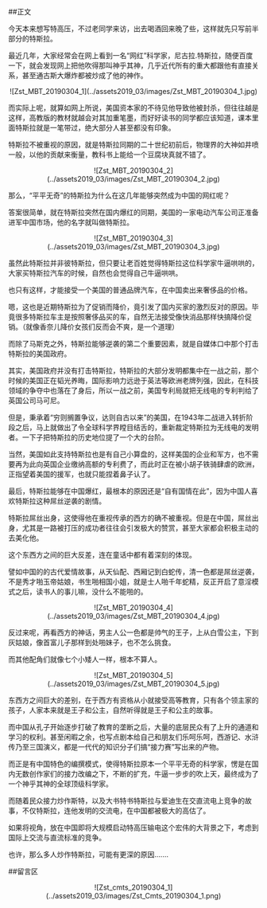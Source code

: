 ##正文

今天本来想写特高压，不过老同学来访，出去喝酒回来晚了些，这样就先只写前半部分的特斯拉。

最近几年，大家经常会在网上看到一名“网红”科学家，尼古拉.特斯拉，随便百度一下，就会发现网上把他吹得那叫神乎其神，几乎近代所有的重大都跟他有直接关系，甚至通古斯大爆炸都被炒成了他的神作。

 <div align="center">![Zst_MBT_20190304_1](../assets2019_03/images/Zst_MBT_20190304_1.jpg)</div>

而实际上呢，就算如网上所说，美国资本家的不待见他导致他被封杀，但往往越是这样，高教版的教材就越会对其加重笔墨，而好好读书的同学都应该知道，课本里面特斯拉就是一笔带过，绝大部分人甚至都没有印象。

特斯拉不被重视的原因，就是特斯拉同期的二十世纪初前后，物理界的大神如井喷一般，以他的贡献来衡量，教科书上能给一个豆腐块真就不错了。

 <div align="center">![Zst_MBT_20190304_2](../assets2019_03/images/Zst_MBT_20190304_2.jpg)</div>

那么，“平平无奇”的特斯拉为什么在这几年能够突然成为中国的网红呢？
 
答案很简单，就在特斯拉突然在国内爆红的同期，美国的一家电动汽车公司正准备进军中国市场，他的名字就叫做特斯拉。

 <div align="center">![Zst_MBT_20190304_3](../assets2019_03/images/Zst_MBT_20190304_3.jpg)</div>

虽然此特斯拉并非彼特斯拉，但只要让老百姓觉得特斯拉这位科学家牛逼哄哄的，大家买特斯拉汽车的时候，自然也会觉得自己牛逼哄哄。

也只有这样，才能接受一个美国的普通品牌汽车，在中国卖出来奢侈品的价格。

嗯，这也是近期特斯拉为了促销而降价，竟引发了国内买家的激烈反对的原因。毕竟很多特斯拉车主是按照奢侈品买的车，自然无法接受像快消品那样快搞降价促销。（就像香奈儿降价女孩们反而会不爽，是一个道理）


而除了马斯克之外，特斯拉能够逆袭的第二个重要因素，就是自媒体口中那个打击特斯拉的美国政府。
 
其实，美国政府并没有打击特斯拉，特斯拉的大部分发明都集中在一战之前，那个时候的美国正在韬光养晦，国际影响力远逊于英法等欧洲老牌列强，因此，在科技领域的争夺中也落在了身后，所以一战之前，美国专利局就把无线电的专利判给了英国公司马可尼。
 
但是，秉承着“穷则搁置争议，达则自古以来”的美国，在1943年二战进入转折阶段之后，马上就做出了令全球科学界瞠目结舌的，重新裁定特斯拉为无线电的发明者。一下子把特斯拉的历史地位提了一个大的台阶。
 
当然，美国如此支持特斯拉也是有自己小算盘的，这样美国的企业和军方，也不需要再为此向英国企业缴纳高额的专利费了，而此时正在被小胡子铁骑肆虐的欧洲，正指望着美国的援军，也就只能捏着鼻子认了。


最后，特斯拉能够在中国爆红，最根本的原因还是“自有国情在此”，因为中国人喜欢特斯拉这种屌丝逆袭的剧情。
 
特斯拉屌丝出身，这使得他在重视传承的西方的确不被重视。但是在中国，屌丝出身，尤其是一路被打压的成功者往往会引发极大的赞赏，甚至大家都会积极主动的去美化他。

这个东西方之间的巨大反差，连在童话中都有着深刻的体现。
 
譬如中国的的古代爱情故事，从天仙配、西厢记到白蛇传，清一色都是屌丝逆袭，不是秀才啪玉帝姑娘，书生啪相国小姐，就是士人啪千年蛇精，反正开启了意淫模式之后，读书人的事儿嘛，没什么不能啪的。

 <div align="center">![Zst_MBT_20190304_4](../assets2019_03/images/Zst_MBT_20190304_4.jpg)</div>

反过来呢，再看西方的神话，男主人公一色都是帅气的王子，上从白雪公主，下到灰姑娘，像首富儿子那样到处啪妹子，也不怎么挑食。

而其他配角们就像七个小矮人一样，根本不算人。
 
 <div align="center">![Zst_MBT_20190304_5](../assets2019_03/images/Zst_MBT_20190304_5.jpg)</div>

东西方之间巨大的差别，在于西方有资格从小就接受高等教育，只有各个领主家的孩子，人家本来就是王子和公主，自然听得就是王子和公主的故事。

而中国从孔子开始逐步打破了教育的垄断之后，大量的底层民众有了上升的通道和学习的权利。甚至闲暇之余，也写点剧本给自己和朋友们乐呵乐呵，西游记、水浒传乃至三国演义，都是一代代的知识分子们搞“接力赛”写出来的产物。

而正是有中国特色的编撰模式，使得特斯拉原本一个平平无奇的科学家，愣是在国内无数创作家们的接力改编之下，不断的扩充，牛逼一步步的吹上天，最终成为了一个神乎其神的全球顶级科学家。

而随着民众接力炒作斯特，以及大书特书特斯拉与爱迪生在交直流电上竞争的故事，不仅特斯拉，连他发明的交流电，在中国都被极大的高估了。

如果将视角，放在中国即将大规模启动特高压输电这个宏伟的大背景之下，考虑到国际上交流与直流标准的竞争。

也许，那么多人炒作特斯拉，可能有更深的原因.......

##留言区
 <div align="center">![Zst_cmts_20190304_1](../assets2019_03/images/Zst_Cmts_20190304_1.png)</div>